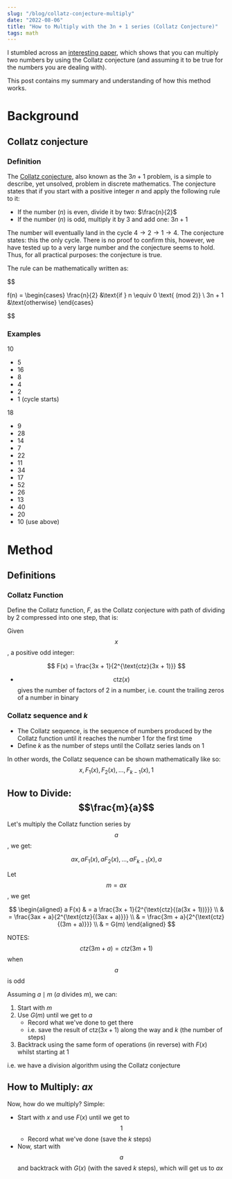 ```yaml
---
slug: "/blog/collatz-conjecture-multiply"
date: "2022-08-06"
title: "How to Multiply with the 3n + 1 series (Collatz Conjecture)"
tags: math
---
```


I stumbled across an [interesting paper](https://link.springer.com/article/10.1007/s00224-020-09986-5), which shows that you can multiply two numbers by using the Collatz conjecture (and assuming it to be true for the numbers you are dealing with).

This post contains my summary and understanding of how this method works.

# Background

## Collatz conjecture
### Definition
The [Collatz conjecture](https://en.wikipedia.org/wiki/Collatz_conjecture), also known as the $3n + 1$ problem, is a simple to describe, yet unsolved, problem in discrete mathematics. The conjecture states that if you start with a positive integer $n$ and apply the following rule to it:

- If the number ($n$) is even, divide it by two: $\frac{n}{2}$
- If the number ($n$) is odd, multiply it by 3 and add one: $3n + 1$

The number will eventually land in the cycle $4 \rightarrow 2 \rightarrow 1 \rightarrow 4$. The conjecture states: this the only cycle. There is no proof to confirm this, however, we have tested up to a very large number and the conjecture seems to hold. Thus, for all practical purposes: the conjecture is true.

The rule can be mathematically written as:

$$

f(n) = 
\begin{cases}
    \frac{n}{2} &\text{if } n \equiv 0 \text{ (mod 2)} \\
    3n + 1 &\text{otherwise}
\end{cases}

$$

### Examples

$10$
- $5$
- $16$
- $8$
- $4$
- $2$
- $1$ (cycle starts)


$18$
- $9$
- $28$
- $14$
- $7$
- $22$
- $11$
- $34$
- $17$
- $52$
- $26$
- $13$
- $40$
- $20$
- $10$ (use above)

# Method

## Definitions

### Collatz Function
Define the Collatz function, $F$, as the Collatz conjecture with path of dividing by 2 compressed into one step, that is:

Given $$x$$, a positive odd integer:

$$
    F(x) = \frac{3x + 1}{2^{\text{ctz}(3x + 1)}}
$$

- $$\text{ctz}(x)$$ gives the number of factors of 2 in a number, i.e. count the
  trailing zeros of a number in binary

### Collatz sequence and $k$

- The Collatz sequence, is the sequence of numbers produced by the Collatz
  function until it reaches the number $1$ for the first time
- Define $k$ as the number of steps until the Collatz series lands on $1$

In other words, the Collatz sequence can be shown mathematically like so:
$$
    x, F_1(x), F_2(x), ..., F_{k-1}(x), 1
$$

## How to Divide: $$\frac{m}{a}$$

Let's multiply the Collatz function series by $$a$$, we get:

$$
    ax, aF_1(x), aF_2(x), ..., aF_{k-1}(x), a
$$

Let $$m = ax$$, we get

$$
    \begin{aligned}
    a F(x) & = a \frac{3x + 1}{2^{\text{ctz}{(a(3x + 1))}}} \\
           & = \frac{3ax + a}{2^{\text{ctz}{(3ax + a)}}} \\
           & = \frac{3m + a}{2^{\text{ctz}{(3m + a)}}} \\
           & = G(m)
    \end{aligned}
$$

NOTES: $$ctz(3m+a) = ctz(3m+1)$$ when $$a$$ is odd


Assuming $a \mid m$ ($a$ divides $m$), we can:

1. Start with $m$
2. Use $G(m)$ until we get to $a$
    - Record what we've done to get there
    - i.e. save the result of $\text{ctz}(3x + 1)$ along the way and $k$
      (the number of steps)
4. Backtrack using the same form of operations (in reverse) with $F(x)$ whilst
   starting at $1$

i.e. we have a division algorithm using the Collatz conjecture

## How to Multiply: $ax$

Now, how do we multiply? Simple: 

- Start with $x$ and use $F(x)$ until we get to $$1$$
    - Record what we've done (save the $k$ steps)
- Now, start with $$a$$ and backtrack with $G(x)$ (with the saved $k$ steps),
  which will get us to $ax$
